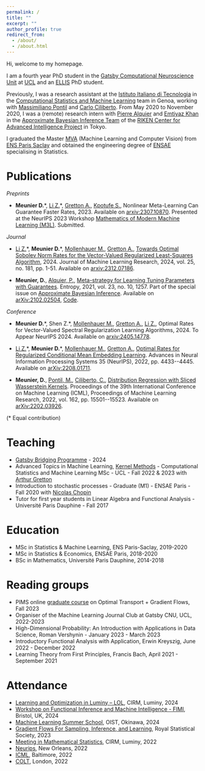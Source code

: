 ```yaml
---
permalink: /
title: ""
excerpt: ""
author_profile: true
redirect_from: 
  - /about/
  - /about.html
---
```


Hi, welcome to my homepage.

I am a fourth year PhD student in the [Gatsby Computational Neuroscience Unit](https://www.ucl.ac.uk/gatsby/study-and-work/phd-programme) at [UCL](https://www.ucl.ac.uk) and an [ELLIS](https://ellis.eu/phd-postdoc) PhD student.

Previously, I was a research assistant at the [Istituto Italiano di Tecnologia](https://iit.it) in the [Computational Statistics and Machine Learning](https://www.iit.it/research/lines/computational-statistics-and-machine-learning) team in Genoa, working with [Massimiliano Pontil](https://scholar.google.com/citations?user=lcOacs8AAAAJ&hl=en) and [Carlo Ciliberto](https://scholar.google.com/citations?user=XUcUAisAAAAJ&hl=en). From May 2020 to November 2020, I was a (remote) research intern with [Pierre Alquier](https://pierrealquier.github.io) and [Emtiyaz Khan](https://emtiyaz.github.io) in the [Approximate Bayesian Inference Team](https://team-approx-bayes.github.io "ApproxBayesTeam") of the [RIKEN Center for Advanced Intelligence Project](https://aip.riken.jp "RikenAIP") in Tokyo.

I graduated the Master [MVA](http://math.ens-paris-saclay.fr/version-francaise/formations/master-mva/) (Machine Learning and Computer Vision) from [ENS Paris Saclay](https://ens-paris-saclay.fr/en) and obtained the engineering degree of [ENSAE](https://www.ensae.fr/en/) specialising in Statistics. 

<!-- 
Prior to that, I received a BSc in Mathematics from the [Université Paris Dauphine](https://dauphine.psl.eu/en/) and spent a semester at the [University of Honk Kong](https://www.hku.hk). 

At RIKEN I worked on the theoretical aspects of Variational Inference and meta learning. My research interests span optimisation, reproducing kernel hilbert spaces, optimal transport and bayesian inference. I am particularly fond of functional analysis, measure and integration theory and high-dimensional probability.--> 

<!--Submitted preprints
====== -->

Publications
======

<em> Preprints </em>
- **Meunier D.**\*, [Li Z.](https://zhuli-michael.github.io)\*, [Gretton A.](https://www.gatsby.ucl.ac.uk/~gretton/), [Kpotufe S.](http://www.columbia.edu/~skk2175/), Nonlinear Meta-Learning Can Guarantee Faster Rates, 2023. Available on [arxiv:2307.10870](https://arxiv.org/abs/2307.10870). Presented at the NeurIPS 2023 Workshop [Mathematics of Modern Machine Learning (M3L)](https://sites.google.com/view/m3l-2023). Submitted. 

<em> Journal </em>
- [Li Z.](https://zhuli-michael.github.io)\*, **Meunier D.**\*, [Mollenhauer M.](https://scholar.google.de/citations?user=nxIcGXwAAAAJ&hl=en), [Gretton A.](https://www.gatsby.ucl.ac.uk/~gretton/), [Towards Optimal Sobolev Norm Rates for the Vector-Valued Regularized Least-Squares Algorithm](https://www.jmlr.org/papers/v25/23-1663.html), 2024. Journal of Machine Learning Research, 2024, vol. 25, no. 181, pp. 1-51. Available on [arxiv:2312.07186](https://arxiv.org/abs/2312.07186).

- **Meunier, D.**, [Alquier, P.](https://pierrealquier.github.io/index.html), [Meta-strategy for Learning Tuning Parameters with Guarantees](https://www.mdpi.com/1099-4300/23/10/1257). Entropy, 2021, vol. 23, no. 10, 1257. Part of the special issue on [Approximate Bayesian Inference](https://www.mdpi.com/journal/entropy/special_issues/approx_Bayes_inference). Available on [arXiv:2102.02504](https://arxiv.org/abs/2102.02504), [Code](../files/supplement.zip). 
<!-- <img src="../images/metagraph.png" width="700"> -->

<em> Conference </em>
- **Meunier D.**\*, Shen Z.\*, [Mollenhauer M.](https://scholar.google.de/citations?user=nxIcGXwAAAAJ&hl=en), [Gretton A.](https://www.gatsby.ucl.ac.uk/~gretton/), [Li Z.](https://zhuli-michael.github.io), Optimal Rates for Vector-Valued Spectral Regularization Learning Algorithms, 2024. To Appear NeurIPS 2024. Available on [arxiv:2405.14778](https://arxiv.org/abs/2405.14778).

- [Li Z.](https://zhuli-michael.github.io)\*, **Meunier D.**\*, [Mollenhauer M.](https://scholar.google.de/citations?user=nxIcGXwAAAAJ&hl=en), [Gretton A.](https://www.gatsby.ucl.ac.uk/~gretton/), [Optimal Rates for Regularized Conditional Mean Embedding Learning](https://proceedings.neurips.cc/paper_files/paper/2022/hash/1c71cd4032da425409d8ada8727bad42-Abstract-Conference.html). Advances in Neural Information Processing Systems 35 (NeurIPS), 2022, pp. 4433--4445. Available on [arXiv:2208.01711](https://arxiv.org/abs/2208.01711). 


<!--<div class="container">
  <div class="image">
    <img style="float: right;" src="../images/gmm_ex.png" width="350"> 
  </div>
  <div class="text"> -->

  
-  **Meunier, D.**, [Pontil, M.](http://www0.cs.ucl.ac.uk/staff/m.pontil/), [Ciliberto, C.](https://cciliber.github.io), [Distribution Regression with Sliced Wasserstein Kernels](https://proceedings.mlr.press/v162/meunier22b.html). Proceedings of the 39th International Conference on Machine Learning (ICML), Proceedings of Machine Learning Research, 2022, vol. 162, pp. 15501--15523. Available on [arXiv:2202.03926](https://arxiv.org/abs/2202.03926).


<!--      </div>
    </div> 
    
<em> Master's Thesis </em>
- [Meta Learning Meets Variational Inference, Learning Priors with Guarantees.](../files/RikenReport.pdf) (2020)
-->

(* Equal contribution)

Teaching
======
- [Gatsby Bridging Programme](https://www.ucl.ac.uk/gatsby/study-and-work/gatsby-bridging-programme) - 2024
- Advanced Topics in Machine Learning, [Kernel Methods](http://www.gatsby.ucl.ac.uk/~gretton/coursefiles/rkhscourse.html) - Computational Statistics and Machine Learning MSc - UCL - Fall 2022 & 2023 with [Arthur Gretton](https://www.gatsby.ucl.ac.uk/~gretton/)
- Introduction to stochastic processes - Graduate (M1) - ENSAE Paris - Fall 2020 with [Nicolas Chopin](https://nchopin.github.io)
- Tutor for first year students in Linear Algebra and Functional Analysis - Université Paris Dauphine - Fall 2017

Education
======
<!--[Curriculum Vitae](../files/MeunierDimitriResume.pdf) -->
- MSc in Statistics & Machine Learning, ENS Paris-Saclay, 2019-2020
- MSc in Statistics & Economics, ENSAE Paris, 2018-2020
- BSc in Mathematics, Université Paris Dauphine, 2014-2018

Reading groups
======
- PIMS online [graduate course](https://kantorovich.org/event/ot-gradient-flows/) on Optimal Transport + Gradient Flows, Fall 2023 
- Organiser of the Machine Learning Journal Club at Gatsby CNU, UCL, 2022-2023
- High-Dimensional Probability: An Introduction with Applications in Data Science, Roman Vershynin - January 2023 - March 2023
- Introductory Functional Analysis with Application, Erwin Kreyszig, June 2022 - December 2022
- Learning Theory from First Principles, Francis Bach, April 2021 - September 2021

Attendance
======
- [Learning and Optimization in Luminy – LOL](https://conferences.cirm-math.fr/3003.html), CIRM, Luminy,  2024
- [Workshop on Functional Inference and Machine Intelligence - FIMI](https://ismseminar.github.io/fimi2024/), Bristol, UK, 2024
- [Machine Learning Summer School](https://groups.oist.jp/mlss), OIST, Okinawa, 2024
- [Gradient Flows For Sampling, Inference, and Learning](https://rss.org.uk/training-events/events/events-2023/sections/gradient-flows-for-sampling,-inference,-and-learni/#eventoverview), Royal Statistical Society, 2023 
- [Meeting in Mathematical Statistics](https://www.i2m.univ-amu.fr/events/meeting-in-mathematical-statistics-2022/), CIRM, Luminy,  2022
- [Neurips](https://nips.cc/Conferences/2022), New Orleans, 2022
- [ICML](https://icml.cc/Conferences/2022), Baltimore, 2022
- [COLT](https://learningtheory.org/colt2022/), London, 2022





